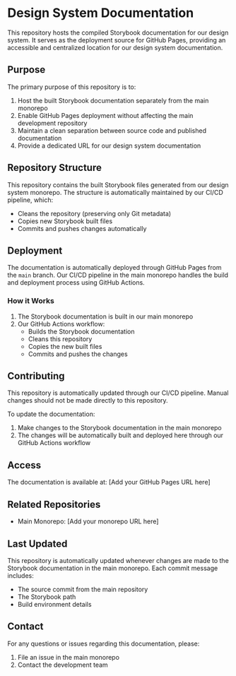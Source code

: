 # Design System Documentation

This repository hosts the compiled Storybook documentation for our design system. It serves as the deployment source for GitHub Pages, providing an accessible and centralized location for our design system documentation.

## Purpose

The primary purpose of this repository is to:

1. Host the built Storybook documentation separately from the main monorepo
2. Enable GitHub Pages deployment without affecting the main development repository
3. Maintain a clean separation between source code and published documentation
4. Provide a dedicated URL for our design system documentation

## Repository Structure

This repository contains the built Storybook files generated from our design system monorepo. The structure is automatically maintained by our CI/CD pipeline, which:

- Cleans the repository (preserving only Git metadata)
- Copies new Storybook built files
- Commits and pushes changes automatically

## Deployment

The documentation is automatically deployed through GitHub Pages from the `main` branch. Our CI/CD pipeline in the main monorepo handles the build and deployment process using GitHub Actions.

### How it Works

1. The Storybook documentation is built in our main monorepo
2. Our GitHub Actions workflow:
   - Builds the Storybook documentation
   - Cleans this repository
   - Copies the new built files
   - Commits and pushes the changes

## Contributing

This repository is automatically updated through our CI/CD pipeline. Manual changes should not be made directly to this repository.

To update the documentation:

1. Make changes to the Storybook documentation in the main monorepo
2. The changes will be automatically built and deployed here through our GitHub Actions workflow

## Access

The documentation is available at: [Add your GitHub Pages URL here]

## Related Repositories

- Main Monorepo: [Add your monorepo URL here]

## Last Updated

This repository is automatically updated whenever changes are made to the Storybook documentation in the main monorepo. Each commit message includes:

- The source commit from the main repository
- The Storybook path
- Build environment details

## Contact

For any questions or issues regarding this documentation, please:

1. File an issue in the main monorepo
2. Contact the development team
